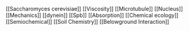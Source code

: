 [[Saccharomyces cerevisiae]]
[[Viscosity]]
[[Microtubule]]
[[Nucleus]]
[[Mechanics]]
[[dynein]]
[[Spb]]
[[Absorption]]
[[Chemical ecology]]
[[Semiochemical]]
[[Soil Chemistry]]
[[Belowground Interaction]]
